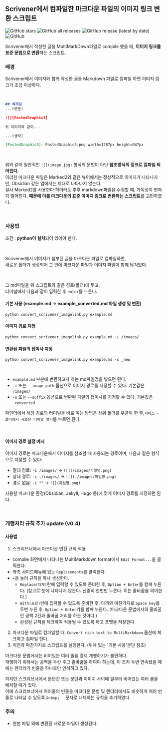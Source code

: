 ## Scrivener에서 컴파일한 마크다운 파일의 이미지 링크 변환 스크립트
![GitHub stars](https://img.shields.io/github/stars/inchans/scrivener-markdown-image-converter?style=flat&logo=apachespark)
![GitHub all releases](https://img.shields.io/github/downloads/inchanS/scrivener-markdown-image-converter/total?logo=github) ![GitHub release (latest by date)](https://img.shields.io/github/v/release/inchanS/scrivener-markdown-image-converter?logo=rocket)  ![GitHub](https://img.shields.io/github/license/inchanS/scrivener-markdown-image-converter)


Scrivener에서 작성한 글을 MultiMarkDown파일로 compile 했을 때, **이미지 링크를 표준 문법으로 변환**하는 스크립트.


### 배경
Scrivener에서 이미지와 함께 작성한 글을 Markdown 파일로 컴파일 하면 이미지 링크가 조금 이상하다. 

&nbsp;

```markdown
## 예제문
...(본문)

![][PastedGraphic3]

위 이미지와 같이...

...(생략)

[PastedGraphic3]: PastedGraphic3.png width=1287px height=947px

```

&nbsp;

위와 같이 일반적인 `![](image.jpg)` 형식의 문법이 아닌 **참조방식의 링크로 컴파일 되어있다.**  
이러한 마크다운 파일은 Marked2와 같은 뷰어에서는 정상적으로 이미지가 나타나지만, Obsidian 같은 앱에서는 제대로 나타나지 않는다.  
설사 Marked2를 사용한다 하더라도 추후 markdown파일을 수정할 때, 가독성이 현저히 떨어진다.
**때문에 이를 마크다운의 표준 이미지 링크로 변환하는 스크립트**를 고민하였다.  

&nbsp;

### 사용법
조건 : **python이 설치**되어 있어야 한다. 

&nbsp;

Scrivener에서 이미지가 첨부된 글을 마크다운 파일로 컴파일하면,  
새로운 폴더가 생성되어 그 안에 마크다운 파일과 이미지 파일이 함께 담겨있다.  

&nbsp;

그 md파일을 위 스크립트와 같은 경로(폴더)에 두고,  
터미널에서 다음과 같이 입력한 후 `enter`를 누른다.  

#### 기본 사용 (example.md -> example_converted.md 파일 생성 및 변환)
`python convert_scrivener_imagelink.py example.md`

#### 이미지 경로 지정
`python convert_scrivener_imagelink.py example.md -i /images/`

#### 변환된 파일의 접미사 지정
`python convert_scrivener_imagelink.py example.md -s _new`

&nbsp;

- `example.md` 부분에 변환하고자 하는 md파일명을 넣으면 된다.
- `-i` 또는 `--image-path` 옵션으로 이미지 경로를 지정할 수 있다. 기본값은 `/images/`
- `-s` 또는 `--suffix` 옵션으로 변환된 파일의 접미사를 지정할 수 있다. 기본값은 `_converted`


파인더에서 해당 경로의 터미널을 바로 여는 방법은 상위 폴더를 우클릭 한 후,`서비스 - 폴더에서 새로운 터미널 열기`를 누르면 된다.    

&nbsp;

#### 이미지 경로 설정 예시

이미지 경로는 마크다운에서 이미지를 참조할 때 사용되는 경로이며, 다음과 같은 형식으로 지정할 수 있다:

- 절대 경로: `-i /images/` → `![](/images/파일명.png)`
- 상대 경로: `-i ./images/` → `![](./images/파일명.png)`
- 경로 없음: `-i ""` → `![](파일명.png)`

사용할 마크다운 환경(Obsidian, Jekyll, Hugo 등)에 맞게 이미지 경로를 지정하면 된다.

&nbsp;  

### 개행처리 규칙 추가 update (v0.4)
#### 사용법 
1. 스크리브너에서 마크다운 변환 규칙 적용
- compile 화면에서 나타나는 MultiMarkdown format에서 `Edit Format...`을 클릭한다.
- 좌측 사이드메뉴에 있는 `Replacements`를 클릭한다.
- `+`을 눌러 규칙을 하나 생성한다.
  - `Replace(대체)`란에 입력할 수 있도록 준비한 후, `Option + Enter`를 함께 누른다. (참고로 눈에 나타나지 않는다. 신중히 한번만 누른다. 이는 줄바꿈을 의미한다.)
  - `With(포함)`란에 입력할 수 있도록 준비한 후, 아까와 마찬가지로 `Space key`를 두번 누른 후, `Option + Enter`키를 함께 누른다. (마크다운 문법에서의 줄바꿈인 공백 2칸과 줄바꿈 처리를 하는 것이다.)
  - 완성된 규칙을 체크하여 적용될 수 있도록 하고 포맷을 저장한다.
2. 마크다운 파일로 컴파일할 때, `Convert rich text to MultiMarkdown` 옵션에 체크하고 컴파일 한다.
3. 이전과 마찬가지로 스크립트를 실행한다. (위에 있는 '기본 사용'문단 참조)

마크다운 문법에서는 비어있는 여러 줄을 강제 개행하기가 불편하다.  
개행하기 위해서는 공백을 두칸 주고 줄바꿈을 하여야 하는데, 이 조차 두번 연속됐을 때에는 렌더러가 빈줄을 하나로만 인식하고 있다.  

하지만 스크리브너에서 문단간 또는 문단과 이미지 사이에 일부러 비어있는 여러 줄을 배치할 때가 있다.   
이에 스크리브너에서 여러줄의 빈줄을 마크다운 문법 및 렌더러에서도 비슷하게 여러 빈줄로 나타날 수 있도록 `&nbsp;  ` 문자로 대체하는 규칙을 추가하였다.  

### 주의
- 원본 파일 외에 변환된 새로운 파일이 생성된다.